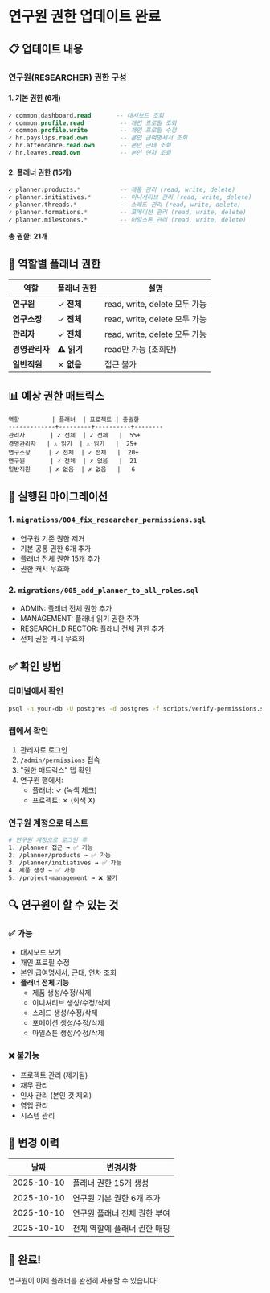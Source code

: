 # 연구원 권한 업데이트 완료

## 📋 업데이트 내용

### 연구원(RESEARCHER) 권한 구성

#### 1. 기본 권한 (6개)
```sql
✓ common.dashboard.read       -- 대시보드 조회
✓ common.profile.read          -- 개인 프로필 조회
✓ common.profile.write         -- 개인 프로필 수정
✓ hr.payslips.read.own         -- 본인 급여명세서 조회
✓ hr.attendance.read.own       -- 본인 근태 조회
✓ hr.leaves.read.own           -- 본인 연차 조회
```

#### 2. 플래너 권한 (15개)
```sql
✓ planner.products.*           -- 제품 관리 (read, write, delete)
✓ planner.initiatives.*        -- 이니셔티브 관리 (read, write, delete)
✓ planner.threads.*            -- 스레드 관리 (read, write, delete)
✓ planner.formations.*         -- 포메이션 관리 (read, write, delete)
✓ planner.milestones.*         -- 마일스톤 관리 (read, write, delete)
```

**총 권한: 21개**

## 🎯 역할별 플래너 권한

| 역할 | 플래너 권한 | 설명 |
|------|-------------|------|
| **연구원** | ✓ **전체** | read, write, delete 모두 가능 |
| **연구소장** | ✓ **전체** | read, write, delete 모두 가능 |
| **관리자** | ✓ **전체** | read, write, delete 모두 가능 |
| **경영관리자** | ⚠️ **읽기** | read만 가능 (조회만) |
| **일반직원** | ✗ **없음** | 접근 불가 |

## 📊 예상 권한 매트릭스

```
역할         | 플래너  | 프로젝트 | 총권한
-------------+---------+----------+--------
관리자       | ✓ 전체  | ✓ 전체   |  55+
경영관리자   | ⚠ 읽기  | ⚠ 읽기   |  25+
연구소장     | ✓ 전체  | ✓ 전체   |  20+
연구원       | ✓ 전체  | ✗ 없음   |  21
일반직원     | ✗ 없음  | ✗ 없음   |   6
```

## 🚀 실행된 마이그레이션

### 1. `migrations/004_fix_researcher_permissions.sql`
- 연구원 기존 권한 제거
- 기본 공통 권한 6개 추가
- 플래너 전체 권한 15개 추가
- 권한 캐시 무효화

### 2. `migrations/005_add_planner_to_all_roles.sql`
- ADMIN: 플래너 전체 권한 추가
- MANAGEMENT: 플래너 읽기 권한 추가
- RESEARCH_DIRECTOR: 플래너 전체 권한 추가
- 전체 권한 캐시 무효화

## ✅ 확인 방법

### 터미널에서 확인
```bash
psql -h your-db -U postgres -d postgres -f scripts/verify-permissions.sql
```

### 웹에서 확인
1. 관리자로 로그인
2. `/admin/permissions` 접속
3. "권한 매트릭스" 탭 확인
4. 연구원 행에서:
   - 플래너: ✓ (녹색 체크)
   - 프로젝트: ✗ (회색 X)

### 연구원 계정으로 테스트
```bash
# 연구원 계정으로 로그인 후
1. /planner 접근 → ✅ 가능
2. /planner/products → ✅ 가능
3. /planner/initiatives → ✅ 가능
4. 제품 생성 → ✅ 가능
5. /project-management → ❌ 불가
```

## 🔍 연구원이 할 수 있는 것

### ✅ 가능
- 대시보드 보기
- 개인 프로필 수정
- 본인 급여명세서, 근태, 연차 조회
- **플래너 전체 기능**
  - 제품 생성/수정/삭제
  - 이니셔티브 생성/수정/삭제
  - 스레드 생성/수정/삭제
  - 포메이션 생성/수정/삭제
  - 마일스톤 생성/수정/삭제

### ❌ 불가능
- 프로젝트 관리 (제거됨)
- 재무 관리
- 인사 관리 (본인 것 제외)
- 영업 관리
- 시스템 관리

## 📝 변경 이력

| 날짜 | 변경사항 |
|------|----------|
| 2025-10-10 | 플래너 권한 15개 생성 |
| 2025-10-10 | 연구원 기본 권한 6개 추가 |
| 2025-10-10 | 연구원 플래너 전체 권한 부여 |
| 2025-10-10 | 전체 역할에 플래너 권한 매핑 |

## 🎉 완료!

연구원이 이제 플래너를 완전히 사용할 수 있습니다!
